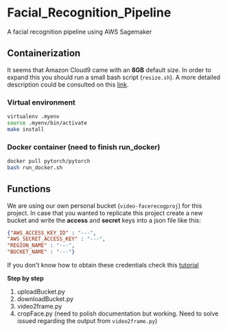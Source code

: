 # Facial_Recognition_Pipeline
A facial recognition pipeline using AWS Sagemaker

## Containerization 

It seems that Amazon Cloud9 came with an **8GB** default size.
In order to expand this you should run a small bash script (`resize.sh`).
A more detailed description could be consulted on this [link](https://docs.aws.amazon.com/cloud9/latest/user-guide/move-environment.html).

### Virtual environment
```bash
virtualenv .myenv
source .myenv/bin/activate
make install
```

### Docker container (need to finish run_docker)

```bash
docker pull pytorch/pytorch
bash run_docker.sh
```

## Functions 

We are using our own personal bucket (`video-facerecogproj`) for this project. 
In case that you wanted to replicate this project create a new bucket and write the **access** and **secret** keys into a json file like this:
```json
{"AWS_ACCESS_KEY_ID" : "---",
"AWS_SECRET_ACCESS_KEY" : "---",
"REGION_NAME" : "---",
"BUCKET_NAME" : "---"}
```
If you don't know how to obtain these credentials check this [tutorial](https://preventdirectaccess.com/docs/amazon-s3-quick-start-guide/)

**Step by step**
1) uploadBucket.py 
2) downloadBucket.py 
3) video2frame.py
4) cropFace.py (need to polish documentation but working. Need to solve issued regarding the output from `video2frame.py`)
